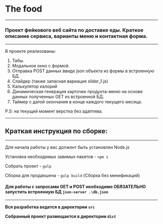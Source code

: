# The food
---
### Проект фейкового веб сайта по доставке еды. Краткое описание сервиса, варианты меню и контактная форма.
---

В проекте реализованы:
1. Табы.
2. Модальное окно с формой.
3. Отправка POST данных ввиде json объекта из формы в встроенную БД.
4. Слайдер (также запасная вариация slider_1.js)
5. Калькулятор калорий
6. Динамическая генерация карточек продукта-меню на основе данных полученных GET из встроенной БД.
7. Таймер с датой окончания в конце каждого текущего месяца.

P.S: на текущий момент верстка без адаптива.

---

## Краткая инструкция по сборке:
---
Для начала работы у вас должент быть установлен Node.js

Установка необходимых завимых пакетов - `npm i`

Собрать проект - `gulp`

Сборка для продакшена - `gulp build`
(Сборка без минификаций)

#### Для работы с запросами GET и POST необходимо ОБЯЗАТЕЛЬНО запустить встроенную БД `json-server .\db.json`
---
**Вся разработка ведется в директории `src`**

**Собранный проект размещается в директории `dist`**